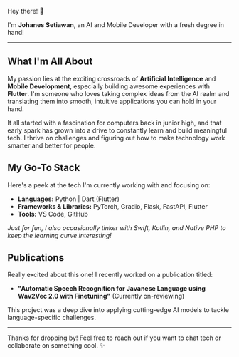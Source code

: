 Hey there! 👋

I'm **Johanes Setiawan**, an AI and Mobile Developer with a fresh degree in hand!

---

## What I'm All About

My passion lies at the exciting crossroads of **Artificial Intelligence** and **Mobile Development**, especially building awesome experiences with **Flutter**. I'm someone who loves taking complex ideas from the AI realm and translating them into smooth, intuitive applications you can hold in your hand.

It all started with a fascination for computers back in junior high, and that early spark has grown into a drive to constantly learn and build meaningful tech. I thrive on challenges and figuring out how to make technology work smarter and better for people.

## My Go-To Stack

Here's a peek at the tech I'm currently working with and focusing on:

* **Languages:** Python | Dart (Flutter)
* **Frameworks & Libraries:** PyTorch, Gradio, Flask, FastAPI, Flutter
* **Tools:** VS Code, GitHub

*Just for fun, I also occasionally tinker with Swift, Kotlin, and Native PHP to keep the learning curve interesting!*

## Publications
Really excited about this one! I recently worked on a publication titled:

* **"Automatic Speech Recognition for Javanese Language using Wav2Vec 2.0 with Finetuning"** (Currently on-reviewing)

This project was a deep dive into applying cutting-edge AI models to tackle language-specific challenges.

---

Thanks for dropping by! Feel free to reach out if you want to chat tech or collaborate on something cool. ✨
